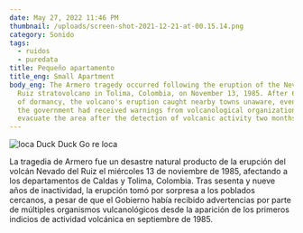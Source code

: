 ```yaml
---
date: May 27, 2022 11:46 PM
thumbnail: /uploads/screen-shot-2021-12-21-at-00.15.14.png
category: Sonido
tags:
  - ruidos
  - puredata
title: Pequeño apartamento
title_eng: Small Apartment
body_eng: The Armero tragedy occurred following the eruption of the Nevado del
  Ruiz stratovolcano in Tolima, Colombia, on November 13, 1985. After 69 years
  of dormancy, the volcano's eruption caught nearby towns unaware, even though
  the government had received warnings from volcanological organizations to
  evacuate the area after the detection of volcanic activity two months earlier.
---
```

![loca [Duck Duck Go](https://duckduckgo.com) re loca](/uploads/d_nq_np_769079-mlc47937758735_102021-w.jpg "polera")

La tragedia de Armero fue un desastre natural producto de la erupción del volcán Nevado del Ruiz el miércoles 13 de noviembre de 1985, afectando a los departamentos de Caldas y Tolima, Colombia. Tras sesenta y nueve años de inactividad, la erupción tomó por sorpresa a los poblados cercanos, a pesar de que el Gobierno había recibido advertencias por parte de múltiples organismos vulcanológicos desde la aparición de los primeros indicios de actividad volcánica en septiembre de 1985.